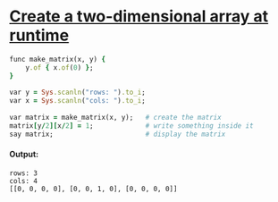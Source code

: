 [1]: http://rosettacode.org/wiki/Create_a_two-dimensional_array_at_runtime

# [Create a two-dimensional array at runtime][1]

```ruby
func make_matrix(x, y) {
    y.of { x.of(0) };
}
 
var y = Sys.scanln("rows: ").to_i;
var x = Sys.scanln("cols: ").to_i;
 
var matrix = make_matrix(x, y);   # create the matrix
matrix[y/2][x/2] = 1;             # write something inside it
say matrix;                       # display the matrix
```

#### Output:
```
rows: 3
cols: 4  
[[0, 0, 0, 0], [0, 0, 1, 0], [0, 0, 0, 0]]
```